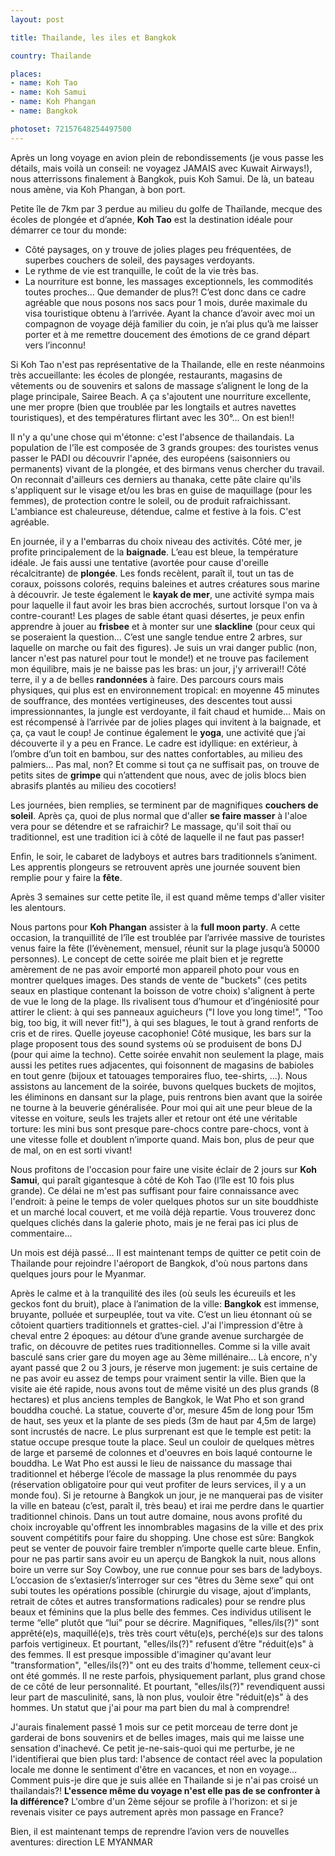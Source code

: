 ```yaml
---
layout: post

title: Thailande, les iles et Bangkok

country: Thailande

places:
- name: Koh Tao
- name: Koh Samui
- name: Koh Phangan
- name: Bangkok

photoset: 72157648254497500
---
```


Après un long voyage en avion plein de rebondissements (je vous passe les détails, mais voilà un conseil: ne voyagez JAMAIS avec Kuwait Airways!), nous atterrissons finalement à Bangkok, puis Koh Samui. De là, un bateau nous amène, via Koh Phangan, à bon port.

Petite île de 7km par 3 perdue au milieu du golfe de Thaïlande, mecque des écoles de plongée et d’apnée, **Koh Tao** est la destination idéale pour démarrer ce tour du monde:
* Côté paysages, on y trouve de jolies plages peu fréquentées, de superbes couchers de soleil, des paysages verdoyants.
* Le rythme de vie est tranquille, le coût de la vie très bas.
* La nourriture est bonne, les massages exceptionnels, les commodités toutes proches…
Que demander de plus?!
C’est donc dans ce cadre agréable que nous posons nos sacs pour 1 mois, durée maximale du visa touristique obtenu à l’arrivée. Ayant la chance d’avoir avec moi un compagnon de voyage déjà familier du coin, je n’ai plus qu’à me laisser porter et à me remettre doucement des émotions de ce grand départ vers l’inconnu!

Si Koh Tao n'est pas représentative de la Thailande, elle en reste néanmoins très accueillante: les écoles de plongée, restaurants, magasins de vêtements ou de souvenirs et salons de massage s’alignent le long de la plage principale, Sairee Beach. A ça s'ajoutent une nourriture excellente, une mer propre (bien que troublée par les longtails et autres navettes touristiques), et des températures flirtant avec les 30°... On est bien!!

Il n'y a qu'une chose qui m'étonne: c'est l'absence de thailandais. La population de l'île est composée de 3 grands groupes: des touristes venus passer le PADI ou découvrir l'apnée, des européens (saisonniers ou permanents) vivant de la plongée, et des birmans venus chercher du travail. On reconnait d'ailleurs ces derniers au thanaka, cette pâte claire qu'ils s'appliquent sur le visage et/ou les bras en guise de maquillage (pour les femmes), de protection contre le soleil, ou de produit rafraichissant.
L'ambiance est chaleureuse, détendue, calme et festive à la fois. C'est agréable.

En journée, il y a l'embarras du choix niveau des activités.
Côté mer, je profite principalement de la **baignade**. L’eau est bleue, la température idéale.
Je fais aussi une tentative (avortée pour cause d'oreille récalcitrante) de **plongée**. Les fonds recèlent, paraît il, tout un tas de coraux, poissons colorés, requins baleines et autres créatures sous marine à découvrir.
Je teste également le **kayak de mer**, une activité sympa mais pour laquelle il faut avoir les bras bien accrochés, surtout lorsque l'on va à contre-courant!
Les plages de sable étant quasi désertes, je peux enfin apprendre à jouer au **frisbee** et à monter sur une **slackline** (pour ceux qui se poseraient la question... C’est une sangle tendue entre 2 arbres, sur laquelle on marche ou fait des figures). Je suis un vrai danger public (non, lancer n'est pas naturel pour tout le monde!) et ne trouve pas facilement mon équilibre, mais je ne baisse pas les bras: un jour, j'y arriverai!!
Côté terre, il y a de belles **randonnées** à faire. Des parcours cours mais physiques, qui plus est en environnement tropical: en moyenne 45 minutes de souffrance, des montées vertigineuses, des descentes tout aussi impressionnantes, la jungle est verdoyante, il fait chaud et humide... Mais on est récompensé à l’arrivée par de jolies plages qui invitent à la baignade, et ça, ça vaut le coup!
Je continue également le **yoga**, une activité que j’ai découverte il y a peu en France. Le cadre est idyllique: en extérieur, à l’ombre d’un toit en bambou, sur des nattes confortables, au milieu des palmiers… Pas mal, non?
Et comme si tout ça ne suffisait pas, on trouve de petits sites de **grimpe** qui n’attendent que nous, avec de jolis blocs bien abrasifs plantés au milieu des cocotiers!

Les journées, bien remplies, se terminent par de magnifiques **couchers de soleil**.
Après ça, quoi de plus normal que d'aller **se faire masser** à l'aloe vera pour se détendre et se rafraichir? Le massage, qu'il soit thaï ou traditionnel, est une tradition ici à côté de laquelle il ne faut pas passer!

Enfin, le soir, le cabaret de ladyboys et autres bars traditionnels s’animent. Les apprentis plongeurs se retrouvent après une journée souvent bien remplie pour y faire la **fête**.


Après 3 semaines sur cette petite île, il est quand même temps d'aller visiter les alentours.

Nous partons pour **Koh Phangan** assister à la **full moon party**. A cette occasion, la tranquillité de l’île est troublée par l’arrivée massive de touristes venus faire la fête (l’évènement, mensuel, réunit sur la plage jusqu’à 50000 personnes).
Le concept de cette soirée me plait bien et je regrette amèrement de ne pas avoir emporté mon appareil photo pour vous en montrer quelques images.
Des stands de vente de "buckets" (ces petits seaux en plastique contenant la boisson de votre choix) s'alignent à perte de vue le long de la plage. Ils rivalisent tous d’humour et d’ingéniosité pour attirer le client: à qui ses panneaux aguicheurs ("I love you long time!", "Too big, too big, it will never fit!"), à qui ses blagues, le tout à grand renforts de cris et de rires. Quelle joyeuse cacophonie!
Côté musique, les bars sur la plage proposent tous des sound systems où se produisent de bons DJ (pour qui aime la techno).
Cette soirée envahit non seulement la plage, mais aussi les petites rues adjacentes, qui foisonnent de magasins de babioles en tout genre (bijoux et tatouages temporaires fluo, tee-shirts, …).
Nous assistons au lancement de la soirée, buvons quelques buckets de mojitos, les éliminons en dansant sur la plage, puis rentrons bien avant que la soirée ne tourne à la beuverie généralisée.
Pour moi qui ait une peur bleue de la vitesse en voiture, seuls les trajets aller et retour ont été une véritable torture: les mini bus sont presque pare-chocs contre pare-chocs, vont à une vitesse folle et doublent n’importe quand. Mais bon, plus de peur que de mal, on en est sorti vivant!

Nous profitons de l'occasion pour faire une visite éclair de 2 jours sur **Koh Samui**, qui paraît gigantesque à côté de Koh Tao (l’île est 10 fois plus grande).
Ce délai ne m'est pas suffisant pour faire connaissance avec l'endroit: à peine le temps de voler quelques photos sur un site bouddhiste et un marché local couvert, et me voilà déjà repartie.
Vous trouverez donc quelques clichés dans la galerie photo, mais je ne ferai pas ici plus de commentaire...


Un mois est déjà passé... Il est maintenant temps de quitter ce petit coin de Thailande pour rejoindre l'aéroport de Bangkok, d'où nous partons dans quelques jours pour le Myanmar.

Après le calme et à la tranquilité des iles (où seuls les écureuils et les geckos font du bruit), place à l’animation de la ville: **Bangkok** est immense, bruyante, polluée et surpeuplée, tout va vite.
C’est un lieu étonnant où se côtoient quartiers traditionnels et grattes-ciel. J'ai l'impression d'être à cheval entre 2 époques: au détour d’une grande avenue surchargée de trafic, on découvre de petites rues traditionnelles. Comme si la ville avait basculé sans crier gare du moyen age au 3ème millénaire...
Là encore, n'y ayant passé que 2 ou 3 jours, je réserve mon jugement: je suis certaine de ne pas avoir eu assez de temps pour vraiment sentir la ville.
Bien que la visite aie été rapide, nous avons tout de même visité un des plus grands (8 hectares) et plus anciens temples de Bangkok, le Wat Pho et son grand bouddha couché. La statue, couverte d'or, mesure 45m de long pour 15m de haut, ses yeux et la plante de ses pieds (3m de haut par 4,5m de large) sont incrustés de nacre. Le plus surprenant est que le temple est petit: la statue occupe presque toute la place. Seul un couloir de quelques mètres de large et parsemé de colonnes et d'oeuvres en bois laqué contourne le bouddha. Le Wat Pho est aussi le lieu de naissance du massage thai traditionnel et héberge l’école de massage la plus renommée du pays (réservation obligatoire pour qui veut profiter de leurs services, il y a un monde fou).
Si je retourne à Bangkok un jour, je ne manquerai pas de visiter la ville en bateau (c’est, paraît il, très beau) et irai me perdre dans le quartier traditionnel chinois.
Dans un tout autre domaine, nous avons profité du choix incroyable qu'offrent les innombrables magasins de la ville et des prix souvent compétitifs pour faire du shopping. Une chose est sûre: Bangkok peut se venter de pouvoir faire trembler n’importe quelle carte bleue.
Enfin, pour ne pas partir sans avoir eu un aperçu de Bangkok la nuit, nous allons boire un verre sur Soy Cowboy, une rue connue pour ses bars de ladyboys. L’occasion de s’extasier/s’interroger sur ces “êtres du 3ème sexe” qui ont subi toutes les opérations possible (chirurgie du visage, ajout d’implants, retrait de côtes et autres transformations radicales) pour se rendre plus beaux et féminins que la plus belle des femmes. Ces individus utilisent le terme “elle” plutôt que “lui” pour se décrire. Magnifiques, "elles/ils(?)" sont apprêté(e)s, maquillé(e)s, très très court vêtu(e)s, perché(e)s sur des talons parfois vertigineux. Et pourtant, "elles/ils(?)" refusent d’être "réduit(e)s" à des femmes. Il est presque impossible d'imaginer qu'avant leur "transformation", "elles/ils(?)" ont eu des traits d'homme, tellement ceux-ci ont été gommés. Il ne reste parfois, physiquement parlant, plus grand chose de ce côté de leur personnalité. Et pourtant, "elles/ils(?)" revendiquent aussi leur part de masculinité, sans, là non plus, vouloir être "réduit(e)s" à des hommes. Un statut que j'ai pour ma part bien du mal à comprendre!

J'aurais finalement passé 1 mois sur ce petit morceau de terre dont je garderai de bons souvenirs et de belles images, mais qui me laisse une sensation d'inachevé. Ce petit je-ne-sais-quoi qui me perturbe, je ne l'identifierai que bien plus tard: l'absence de contact réel avec la population locale me donne le sentiment d'être en vacances, et non en voyage... Comment puis-je dire que je suis allée en Thailande si je n'ai pas croisé un thailandais?! **L'essence même du voyage n'est elle pas de se confronter à la différence?**
L'ombre d'un 2ème séjour se profile à l'horizon: et si je revenais visiter ce pays autrement après mon passage en France?

Bien, il est maintenant temps de reprendre l’avion vers de nouvelles aventures: direction LE MYANMAR
